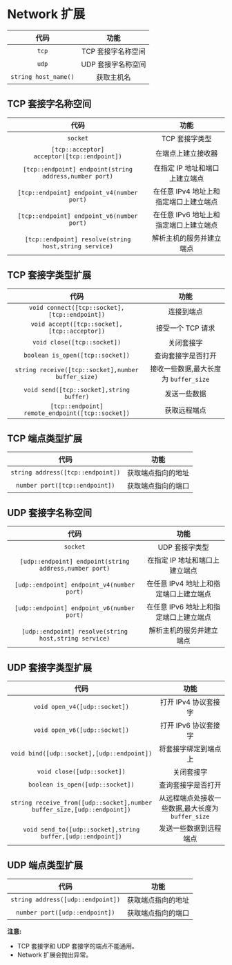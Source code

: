 # Network 扩展

代码|功能
:---:|:---:
`tcp`|TCP 套接字名称空间
`udp`|UDP 套接字名称空间
`string host_name()`|获取主机名

## TCP 套接字名称空间

代码|功能
:---:|:---:
`socket`|TCP 套接字类型
`[tcp::acceptor] acceptor([tcp::endpoint])`|在端点上建立接收器
`[tcp::endpoint] endpoint(string address,number port)`|在指定 IP 地址和端口上建立端点
`[tcp::endpoint] endpoint_v4(number port)`|在任意 IPv4 地址上和指定端口上建立端点
`[tcp::endpoint] endpoint_v6(number port)`|在任意 IPv6 地址上和指定端口上建立端点
`[tcp::endpoint] resolve(string host,string service)`|解析主机的服务并建立端点

## TCP 套接字类型扩展

代码|功能
:---:|:---:
`void connect([tcp::socket],[tcp::endpoint])`|连接到端点
`void accept([tcp::socket],[tcp::acceptor])`|接受一个 TCP 请求
`void close([tcp::socket])`|关闭套接字
`boolean is_open([tcp::socket])`|查询套接字是否打开
`string receive([tcp::socket],number buffer_size)`|接收一些数据,最大长度为 `buffer_size`
`void send([tcp::socket],string buffer)`|发送一些数据
`[tcp::endpoint] remote_endpoint([tcp::socket])`|获取远程端点

## TCP 端点类型扩展

代码|功能
:---:|:---:
`string address([tcp::endpoint])`|获取端点指向的地址
`number port([tcp::endpoint])`|获取端点指向的端口

## UDP 套接字名称空间

代码|功能
:---:|:---:
`socket`|UDP 套接字类型
`[udp::endpoint] endpoint(string address,number port)`|在指定 IP 地址和端口上建立端点
`[udp::endpoint] endpoint_v4(number port)`|在任意 IPv4 地址上和指定端口上建立端点
`[udp::endpoint] endpoint_v6(number port)`|在任意 IPv6 地址上和指定端口上建立端点
`[udp::endpoint] resolve(string host,string service)`|解析主机的服务并建立端点

## UDP 套接字类型扩展

代码|功能
:---:|:---:
`void open_v4([udp::socket])`|打开 IPv4 协议套接字
`void open_v6([udp::socket])`|打开 IPv6 协议套接字
`void bind([udp::socket],[udp::endpoint])`|将套接字绑定到端点上
`void close([udp::socket])`|关闭套接字
`boolean is_open([udp::socket])`|查询套接字是否打开
`string receive_from([udp::socket],number buffer_size,[udp::endpoint])`|从远程端点处接收一些数据,最大长度为 `buffer_size`
`void send_to([udp::socket],string buffer,[udp::endpoint])`|发送一些数据到远程端点

## UDP 端点类型扩展

代码|功能
:---:|:---:
`string address([udp::endpoint])`|获取端点指向的地址
`number port([udp::endpoint])`|获取端点指向的端口

**注意:**
+ TCP 套接字和 UDP 套接字的端点不能通用。
+ Network 扩展会抛出异常。